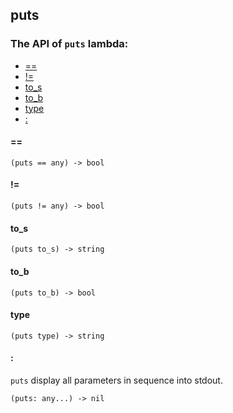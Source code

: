 puts
-

### The API of `puts` lambda:

+ [==](#==)
+ [!=](#!=)
+ [to_s](#to_s)
+ [to_b](#to_b)
+ [type](#type)
+ [:](#:)

#### ==

```aquarius
(puts == any) -> bool
```

#### !=

```aquarius
(puts != any) -> bool
```

#### to_s

```aquarius
(puts to_s) -> string
```

#### to_b

```aquarius
(puts to_b) -> bool
```

#### type

```aquarius
(puts type) -> string
```

#### :

`puts` display all parameters in sequence into stdout.

```aquarius
(puts: any...) -> nil
```